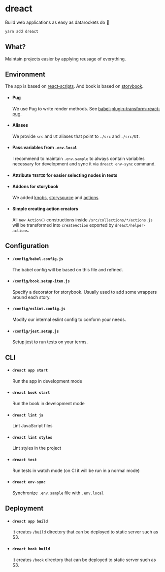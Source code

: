# dreact

Build web applications as easy as datarockets do 🚀

```sh
yarn add dreact
```

## What?

Maintain projects easier by applying reusage of everything.

## Environment

The app is based on [react-scripts](https://github.com/facebook/create-react-app). And book is based on [storybook](https://github.com/storybookjs/storybook).

- #### Pug

  We use Pug to write render methods. See [babel-plugin-transform-react-pug](https://github.com/pugjs/babel-plugin-transform-react-pug).

- #### Aliases

  We provide `src` and `UI` aliases that point to `./src` and `./src/UI`.

- #### Pass variables from `.env.local`

  I recommend to maintain `.env.sample` to always contain variables necessary for development and sync it via `dreact env-sync` command.

- #### Attribute `TESTID` for easier selecting nodes in tests

- #### Addons for storybook

  We added [knobs](https://github.com/storybookjs/storybook/tree/master/addons/knobs), [storysource](https://github.com/storybookjs/storybook/tree/master/addons/storysource) and [actions](https://github.com/storybookjs/storybook/tree/master/addons/actions).

- #### Simple creating action creators

  All `new Action()` constructions inside `/src/collections/*/actions.js` will be transformed into `createAction` exported by `dreact/helper-actions`.

## Configuration

- #### `/config/babel.config.js`

  The babel config will be based on this file and refined.

- #### `/config/book.setup-item.js`

  Specify a decorator for storybook. Usually used to add some wrappers around each story.

- #### `/config/eslint.config.js`

  Modify our internal eslint config to conform your needs.

- #### `/config/jest.setup.js`

  Setup jest to run tests on your terms.

## CLI

- #### `dreact app start`

  Run the app in development mode

- #### `dreact book start`

  Run the book in development mode

- #### `dreact lint js`

  Lint JavaScript files

- #### `dreact lint styles`

  Lint styles in the project

- #### `dreact test`

  Run tests in watch mode (on CI it will be run in a normal mode)

- #### `dreact env-sync`

  Synchronize `.env.sample` file with `.env.local`

## Deployment

- #### `dreact app build`

  It creates `/build` directory that can be deployed to static server such as S3.

- #### `dreact book build`

  It creates `/book` directory that can be deployed to static server such as S3.
